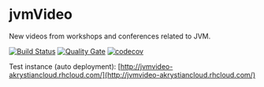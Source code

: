 # jvmVideo
New videos from workshops and conferences related to JVM.

[![Build Status](https://travis-ci.org/akrystian/jvmVideo.svg?branch=master)](https://travis-ci.org/akrystian/jvmVideo)
[![Quality Gate](https://sonarqube.com/api/badges/gate?key=pro.adamski:jvmVideo)](https://sonarqube.com/dashboard?id=pro.adamski%3AjvmVideo)
[![codecov](https://codecov.io/gh/akrystian/jvmVideo/branch/master/graph/badge.svg)](https://codecov.io/gh/akrystian/jvmVideo)

Test instance (auto deployment): [http://jvmvideo-akrystiancloud.rhcloud.com/](http://jvmvideo-akrystiancloud.rhcloud.com/)
